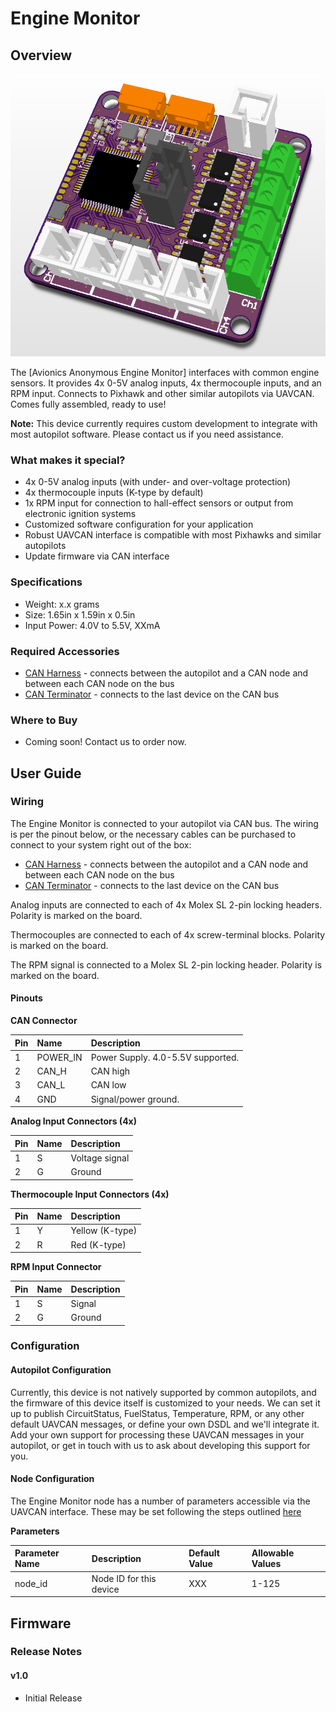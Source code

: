 # Engine Monitor

## Overview

![Engine Monitor](../.gitbook/assets/enginemon_render.png)

The [Avionics Anonymous Engine Monitor] interfaces with common engine sensors. It provides 4x 0-5V analog inputs, 4x thermocouple inputs, and an RPM input. Connects to Pixhawk and other similar autopilots via UAVCAN. Comes fully assembled, ready to use!

**Note:** This device currently requires custom development to integrate with most autopilot software. Please contact us if you need assistance.

### What makes it special?

* 4x 0-5V analog inputs (with under- and over-voltage protection)
* 4x thermocouple inputs (K-type by default)
* 1x RPM input for connection to hall-effect sensors or output from electronic ignition systems
* Customized software configuration for your application
* Robust UAVCAN interface is compatible with most Pixhawks and similar autopilots
* Update firmware via CAN interface

### Specifications

* Weight: x.x grams  
* Size: 1.65in x 1.59in x 0.5in  
* Input Power: 4.0V to 5.5V, XXmA  

### Required Accessories

* [CAN Harness](https://www.tindie.com/products/avionicsanonymous/uavcan-interconnect-cable/) - connects between the autopilot and a CAN node and between each CAN node on the bus
* [CAN Terminator](https://www.tindie.com/products/avionicsanonymous/uavcan-jst-terminator/) - connects to the last device on the CAN bus

### Where to Buy

* Coming soon! Contact us to order now.

## User Guide

### Wiring

The Engine Monitor is connected to your autopilot via CAN bus. The wiring is per the pinout below, or the necessary cables can be purchased to connect to your system right out of the box:

* [CAN Harness](https://www.tindie.com/products/avionicsanonymous/uavcan-interconnect-cable/) - connects between the autopilot and a CAN node and between each CAN node on the bus
* [CAN Terminator](https://www.tindie.com/products/avionicsanonymous/uavcan-jst-terminator/) - connects to the last device on the CAN bus

Analog inputs are connected to each of 4x Molex SL 2-pin locking headers. Polarity is marked on the board.  

Thermocouples are connected to each of 4x screw-terminal blocks. Polarity is marked on the board.  

The RPM signal is connected to a Molex SL 2-pin locking header. Polarity is marked on the board.  

#### Pinouts

**CAN Connector**

| Pin | Name | Description |
| :--- | :--- | :--- |
| 1 | POWER\_IN | Power Supply. 4.0-5.5V supported. |
| 2 | CAN\_H | CAN high |
| 3 | CAN\_L | CAN low |
| 4 | GND | Signal/power ground. |

**Analog Input Connectors (4x)**

| Pin | Name | Description |
| :--- | :--- | :--- |
| 1 | S | Voltage signal |
| 2 | G | Ground|

**Thermocouple Input Connectors (4x)**

| Pin | Name | Description |
| :--- | :--- | :--- |
| 1 | Y | Yellow (K-type) |
| 2 | R | Red (K-type) |

**RPM Input Connector**

| Pin | Name | Description |
| :--- | :--- | :--- |
| 1 | S | Signal |
| 2 | G | Ground |

### Configuration

#### Autopilot Configuration

Currently, this device is not natively supported by common autopilots, and the firmware of this device itself is customized to your needs. We can set it up to publish CircuitStatus, FuelStatus, Temperature, RPM, or any other default UAVCAN messages, or define your own DSDL and we'll integrate it. Add your own support for processing these UAVCAN messages in your autopilot, or get in touch with us to ask about developing this support for you.

#### Node Configuration

The Engine Monitor node has a number of parameters accessible via the UAVCAN interface. These may be set following the steps outlined [here](../general/parameters.md)

**Parameters**

| Parameter Name | Description | Default Value | Allowable Values |
| :--- | :--- | :--- | :--- |
| node\_id | Node ID for this device | XXX | 1-125 |

## Firmware

### Release Notes

#### v1.0

* Initial Release